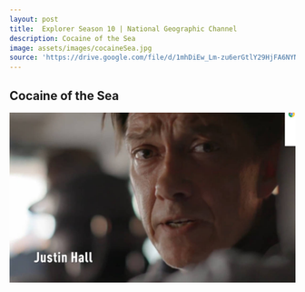 ```yaml
---
layout: post
title:  Explorer Season 10 | National Geographic Channel   
description: Cocaine of the Sea  
image: assets/images/cocaineSea.jpg
source: 'https://drive.google.com/file/d/1mhDiEw_Lm-zu6erGtlY29HjFA6NYNVKY/view'
---
```

<h2> Cocaine of the Sea </h2>

<a id="link" href="https://drive.google.com/file/d/1mhDiEw_Lm-zu6erGtlY29HjFA6NYNVKY/view" target="_blank"><img src="/assets/images/cocaineSea.jpg"></a>

